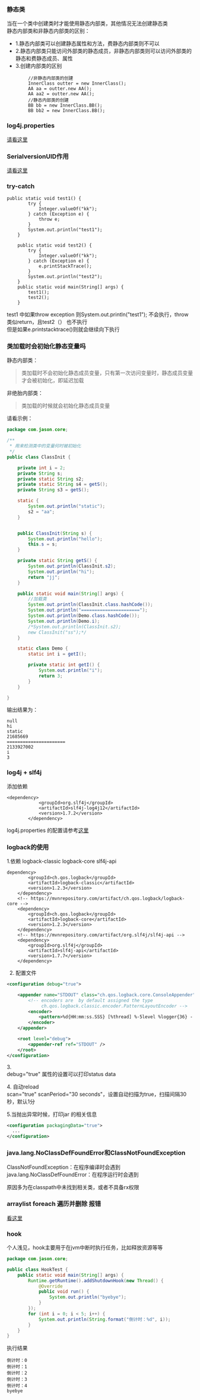### 静态类  
当在一个类中创建类时才能使用静态内部类，其他情况无法创建静态类  
静态内部类和非静态内部类的区别：  
* 1.静态内部类可以创建静态属性和方法，费静态内部类则不可以  
* 2.静态内部类只能访问外部类的静态成员，非静态内部类则可以访问外部类的静态和费静态成员、属性  
* 3.创建内部类的区别  
```
        //非静态内部类的创建
        InnerClass outter = new InnerClass();
        AA aa = outter.new AA();
        AA aa2 = outter.new AA();
        //静态内部类的创建
        BB bb = new InnerClass.BB();
        BB bb2 = new InnerClass.BB();
``` 

### log4j.properties  
[请看这里](https://blog.csdn.net/cen_s/article/details/78426682)
  
###  SerialversionUID作用  
[请看这里](https://blog.csdn.net/java_mdzy/article/details/78354959)  

### try-catch  
```
public static void test1() {
        try {
            Integer.valueOf("kk");
        } catch (Exception e) {
            throw e;
        }
        System.out.println("test1");
    }

    public static void test2() {
        try {
            Integer.valueOf("kk");
        } catch (Exception e) {
            e.printStackTrace();
        }
        System.out.println("test2");
    }
    public static void main(String[] args) {
        test1();
        test2();
    }
``` 
test1 中如果throw exception 则System.out.println("test1"); 不会执行，throw 类似return，且test2（） 也不执行  
但是如果e.printstacktrace()则就会继续向下执行  

###  类加载时会初始化静态变量吗  
静态内部类：  
 > 类加载时不会初始化静态成员变量，只有第一次访问变量时，静态成员变量才会被初始化，即延迟加载  

非绝胎内部类：  
 > 类加载的时候就会初始化静态成员变量  
 
请看示例：  
```java
package com.jason.core;

/**
 * 用来检测类中的变量何时被初始化
 */
public class ClassInit {

    private int i = 2;
    private String s;
    private static String s2;
    private static String s4 = getS();
    private String s3 = getS();

    static {
        System.out.println("static");
        s2 = "aa";
    }


    public ClassInit(String s) {
        System.out.println("hello");
        this.s = s;
    }

    private static String getS() {
        System.out.println(ClassInit.s2);
        System.out.println("hi");
        return "jj";
    }

    public static void main(String[] args) {
        //加载类
        System.out.println(ClassInit.class.hashCode());
        System.out.println("======================");
        System.out.println(Demo.class.hashCode());
        System.out.println(Demo.i);
        /*System.out.println(ClassInit.s2);
        new ClassInit("ss");*/
    }

    static class Demo {
        static int i = getI();

        private static int getI() {
            System.out.println("i");
            return 3;
        }
    }

}

```
输出结果为：  
```
null
hi
static
21685669
======================
2133927002
i
3
```

### log4j  + slf4j  
添加依赖  
```
<dependency>
            <groupId>org.slf4j</groupId>
            <artifactId>slf4j-log4j12</artifactId>
            <version>1.7.2</version>
        </dependency>
``` 
log4j.properties 的配置请参考[这里](https://pan.baidu.com/share/link?shareid=2985093647&uk=305605848)  

### logback的使用  
1.依赖  logback-classic logback-core slf4j-api  
```
dependency>
        <groupId>ch.qos.logback</groupId>
        <artifactId>logback-classic</artifactId>
        <version>1.2.3</version>
    </dependency>
    <!-- https://mvnrepository.com/artifact/ch.qos.logback/logback-core -->
    <dependency>
        <groupId>ch.qos.logback</groupId>
        <artifactId>logback-core</artifactId>
        <version>1.2.3</version>
    </dependency>
    <!-- https://mvnrepository.com/artifact/org.slf4j/slf4j-api -->
    <dependency>
        <groupId>org.slf4j</groupId>
        <artifactId>slf4j-api</artifactId>
        <version>1.7.7</version>
    </dependency>
```
2. 配置文件  
```xml
<configuration debug="true">

    <appender name="STDOUT" class="ch.qos.logback.core.ConsoleAppender">
        <!-- encoders are  by default assigned the type
             ch.qos.logback.classic.encoder.PatternLayoutEncoder -->
        <encoder>
            <pattern>%d{HH:mm:ss.SSS} [%thread] %-5level %logger{36} - %msg%n</pattern>
        </encoder>
    </appender>

    <root level="debug">
        <appender-ref ref="STDOUT" />
    </root>
</configuration>
```
3.<configuration debug="true">  
debug="true" 属性的设置可以打印status data  

4.<configuration debug="false" scan="true" scanPeriod="30 seconds">  自动reload  
scan="true" scanPeriod="30 seconds"，设置自动扫描为true，扫描间隔30秒，默认1分  
 
5.当抛出异常时候，打印jar 的相关信息    
```xml
<configuration packagingData="true">
  ...
</configuration>
```
  
### java.lang.NoClassDefFoundError和ClassNotFoundException  
ClassNotFoundException：在程序编译时会遇到  
java.lang.NoClassDefFoundError：在程序运行时会遇到  

原因多为在classpath中未找到相关类，或者不具备rx权限  


### arraylist foreach 遍历并删除 报错  
[看这里](https://www.cnblogs.com/huangjinyong/p/9455163.html)

### hook  
个人浅见，hook主要用于在jvm中断时执行任务，比如释放资源等等  
```java
package com.jason.core;

public class HookTest {
    public static void main(String[] args) {
        Runtime.getRuntime().addShutdownHook(new Thread() {
            @Override
            public void run() {
                System.out.println("byebye");
            }
        });
        for (int i = 0; i < 5; i++) {
            System.out.println(String.format("倒计时：%d", i));
        }
    }
}

```
执行结果  
```
倒计时：0
倒计时：1
倒计时：2
倒计时：3
倒计时：4
byebye
```